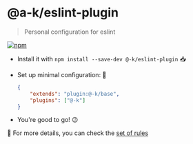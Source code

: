 # @a-k/eslint-plugin

> Personal configuration for eslint

[![npm](https://img.shields.io/npm/v/@-k/eslint-plugin.svg)](https://www.npmjs.com/package/@-k/eslint-plugin)

- Install it with `npm install --save-dev @-k/eslint-plugin` :inbox_tray:

- Set up minimal configuration: :wrench:
    ```json
    {
        "extends": "plugin:@-k/base",
        "plugins": ["@-k"]
    }
    ```
- You're good to go! :wink:

:open_book: For more details, you can check the [set of rules](./src/.eslintrc.json)
